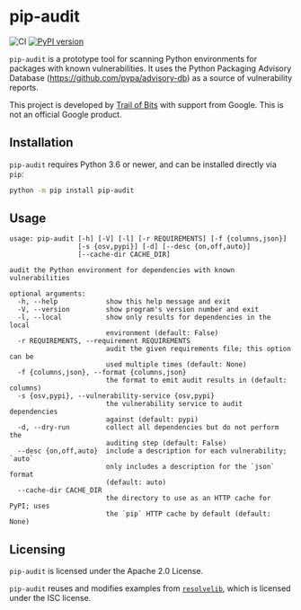 pip-audit
=========

![CI](https://github.com/trailofbits/pip-audit/workflows/CI/badge.svg)
[![PyPI version](https://badge.fury.io/py/pip-audit.svg)](https://badge.fury.io/py/pip-audit)

`pip-audit` is a prototype tool for scanning Python environments for packages
with known vulnerabilities. It uses the Python Packaging Advisory Database
(https://github.com/pypa/advisory-db) as a source of vulnerability reports.

This project is developed by [Trail of Bits](https://www.trailofbits.com/) with
support from Google. This is not an official Google product.

## Installation

`pip-audit` requires Python 3.6 or newer, and can be installed directly via
`pip`:

```bash
python -m pip install pip-audit
```

## Usage

```
usage: pip-audit [-h] [-V] [-l] [-r REQUIREMENTS] [-f {columns,json}]
                 [-s {osv,pypi}] [-d] [--desc {on,off,auto}]
                 [--cache-dir CACHE_DIR]

audit the Python environment for dependencies with known vulnerabilities

optional arguments:
  -h, --help            show this help message and exit
  -V, --version         show program's version number and exit
  -l, --local           show only results for dependencies in the local
                        environment (default: False)
  -r REQUIREMENTS, --requirement REQUIREMENTS
                        audit the given requirements file; this option can be
                        used multiple times (default: None)
  -f {columns,json}, --format {columns,json}
                        the format to emit audit results in (default: columns)
  -s {osv,pypi}, --vulnerability-service {osv,pypi}
                        the vulnerability service to audit dependencies
                        against (default: pypi)
  -d, --dry-run         collect all dependencies but do not perform the
                        auditing step (default: False)
  --desc {on,off,auto}  include a description for each vulnerability; `auto`
                        only includes a description for the `json` format
                        (default: auto)
  --cache-dir CACHE_DIR
                        the directory to use as an HTTP cache for PyPI; uses
                        the `pip` HTTP cache by default (default: None)
```

## Licensing

`pip-audit` is licensed under the Apache 2.0 License.

`pip-audit` reuses and modifies examples from
[`resolvelib`](https://github.com/sarugaku/resolvelib), which is licensed under
the ISC license.
